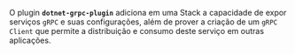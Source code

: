O plugin **`dotnet-grpc-plugin`** adiciona em uma Stack a capacidade de expor serviços `gRPC` e suas configurações, além de prover a criação de um `gRPC Client` que permite a distribuição e consumo deste serviço em outras aplicações.